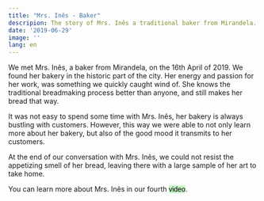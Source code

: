 ```yaml
---
title: "Mrs. Inês - Baker"
descripion: The story of Mrs. Inês a traditional baker from Mirandela.
date: '2019-06-29'
image: ''
lang: en
---
```



We met Mrs. Inês, a baker from Mirandela, on the 16th April of 2019. We found her bakery in the historic part of the city. Her energy and passion for her work, was something we quickly caught wind of. She knows the traditional breadmaking process better than anyone, and still makes her bread that way.

It was not easy to spend some time with Mrs. Inês, her bakery is always bustling with customers. However, this way we were able to not only learn more about her bakery, but also of the good mood it transmits to her customers.

At the end of our conversation with Mrs. Inês, we could not resist the appetizing smell of her bread, leaving there with a large sample of her art to take home. 

You can learn more about Mrs. Inês in our fourth <a style="text-decoration: none; background-color: #C8F7C5; color: black; font-family: Verdana, sans-serif;" href="/en/videos#eight">video</a>.
